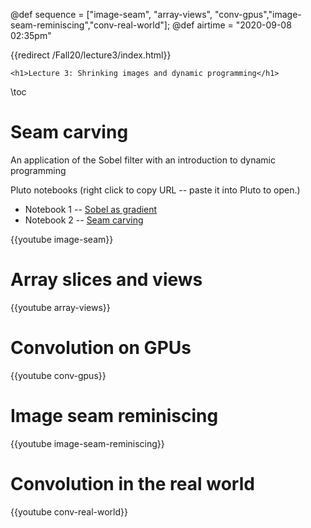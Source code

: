 @def sequence = ["image-seam", "array-views", "conv-gpus","image-seam-reminiscing","conv-real-world"];
@def airtime = "2020-09-08 02:35pm"

{{redirect /Fall20/lecture3/index.html}}

~~~
<h1>Lecture 3: Shrinking images and dynamic programming</h1>
~~~
\toc
# Seam carving

An application of the Sobel filter with an introduction to dynamic programming

Pluto notebooks (right click to copy URL -- paste it into Pluto to open.)

- Notebook 1 -- [Sobel as gradient](https://github.com/mitmath/18S191/blob/68e5631f5658d779482aa546f8d324ad2b426b27/lecture_notebooks/gradient.jl)
- Notebook 2 -- [Seam carving](https://github.com/mitmath/18S191/blob/68e5631f5658d779482aa546f8d324ad2b426b27/lecture_notebooks/seam_carving.jl)

{{youtube image-seam}}

# Array slices and views

{{youtube array-views}}

# Convolution on GPUs

{{youtube conv-gpus}}

# Image seam reminiscing

{{youtube image-seam-reminiscing}}

# Convolution in the real world

{{youtube conv-real-world}}
